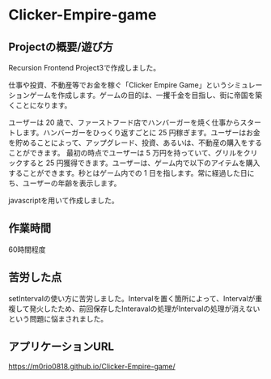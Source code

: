 # Clicker-Empire-game

## Projectの概要/遊び方
Recursion Frontend Project3で作成しました。

仕事や投資、不動産等でお金を稼ぐ「Clicker Empire Game」というシミュレーションゲームを作成します。ゲームの目的は、一攫千金を目指し、街に帝国を築くことになります。

ユーザーは 20 歳で、ファーストフード店でハンバーガーを焼く仕事からスタートします。ハンバーガーをひっくり返すごとに 25 円稼ぎます。ユーザーはお金を貯めることによって、アップグレード、投資、あるいは、不動産の購入をすることができます。
最初の時点でユーザーは 5 万円を持っていて、グリルをクリックすると 25 円獲得できます。ユーザーは、ゲーム内で以下のアイテムを購入することができます。秒とはゲーム内での 1 日を指します。常に経過した日にち、ユーザーの年齢を表示します。

javascriptを用いて作成しました。

## 作業時間
60時間程度

## 苦労した点
setIntervalの使い方に苦労しました。Intervalを置く箇所によって、Intervalが重複して発火したため、前回保存したInteravalの処理がIntervalの処理が消えないという問題に悩まされました。

## アプリケーションURL
https://m0rio0818.github.io/Clicker-Empire-game/
